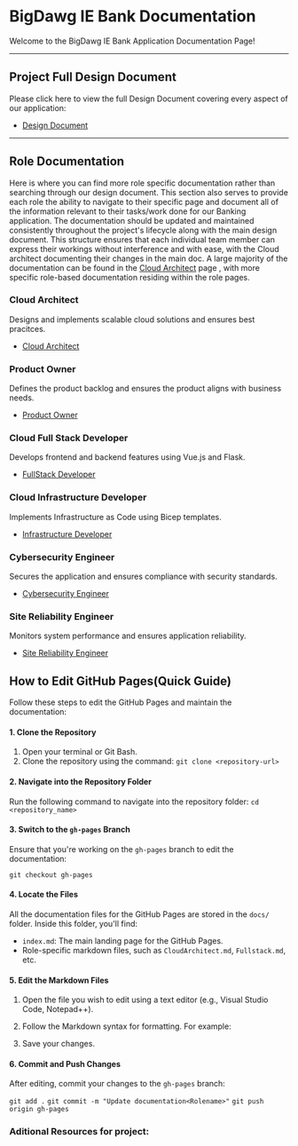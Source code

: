# BigDawg IE Bank Documentation

Welcome to the BigDawg IE Bank Application Documentation Page!  

---

## Project Full Design Document
Please click here to view the full Design Document covering every aspect of our application:
- [Design Document](./SRS.md)

---

## Role Documentation

Here is where you can find more role specific documentation rather than searching through our design document. This section also serves to provide each role the ability to navigate to their specific page and document all of the information relevant to their tasks/work done for our Banking application. The documentation should be updated and maintained consistently throughout the project's lifecycle along with the main design document. This structure ensures that each individual team member can express their workings without interference and with ease, with the Cloud architect documenting their changes in the main doc. A large majority of the documentation can be found in the [Cloud Architect](./CloudArchitect.md) page , with more specific role-based documentation residing within the role pages. 


### Cloud Architect
Designs and implements scalable cloud solutions and ensures best pracitces.
- [Cloud Architect](./CloudArchitect.md)

### Product Owner
Defines the product backlog and ensures the product aligns with business needs.
- [Product Owner](./PO.md)

### Cloud Full Stack Developer
Develops frontend and backend features using Vue.js and Flask.
- [FullStack Developer](./Fullstack.md)

### Cloud Infrastructure Developer
Implements Infrastructure as Code using Bicep templates.
- [Infrastructure Developer](./Infra.md)

### Cybersecurity Engineer
Secures the application and ensures compliance with security standards.
- [Cybersecurity Engineer](./Cybersecurity.md)

### Site Reliability Engineer
Monitors system performance and ensures application reliability.
- [Site Reliability Engineer](./Sitereliable.md)


## How to Edit GitHub Pages(Quick Guide)

Follow these steps to edit the GitHub Pages and maintain the documentation:

#### 1. Clone the Repository
1. Open your terminal or Git Bash.
2. Clone the repository using the command:
   `git clone <repository-url>`

#### 2. Navigate into the Repository Folder

Run the following command to navigate into the repository folder:
`cd <repository_name>`

#### 3. Switch to the `gh-pages` Branch

Ensure that you're working on the `gh-pages` branch to edit the documentation:

`git checkout gh-pages`

#### 4. Locate the Files

All the documentation files for the GitHub Pages are stored in the `docs/` folder. Inside this folder, you'll find:

-   `index.md`: The main landing page for the GitHub Pages.
-   Role-specific markdown files, such as `CloudArchitect.md`, `Fullstack.md`, etc.

#### 5. Edit the Markdown Files

1.  Open the file you wish to edit using a text editor (e.g., Visual Studio Code, Notepad++).

2.  Follow the Markdown syntax for formatting. For example:

3.  Save your changes.

#### 6. Commit and Push Changes
After editing, commit your changes to the `gh-pages` branch:

`git add .`
`git commit -m "Update documentation<Rolename>"`
`git push origin gh-pages`


### Aditional Resources for project:
